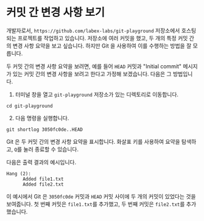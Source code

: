 # 커밋 간 변경 사항 보기

개발자로서, `https://github.com/labex-labs/git-playground` 저장소에서 호스팅되는 프로젝트를 작업하고 있습니다. 저장소에 여러 커밋을 했고, 두 개의 특정 커밋 간의 변경 사항 요약을 보고 싶습니다. 하지만 Git 을 사용하여 이를 수행하는 방법을 잘 모릅니다.

두 커밋 간의 변경 사항 요약을 보려면, 예를 들어 `HEAD` 커밋과 "Initial commit" 메시지가 있는 커밋 간의 변경 사항을 보려고 한다고 가정해 보겠습니다. 다음은 그 방법입니다.

1. 터미널 창을 열고 `git-playground` 저장소가 있는 디렉토리로 이동합니다.

```
cd git-playground
```

2. 다음 명령을 실행합니다.

```
git shortlog 3050fc0de..HEAD
```

Git 은 두 커밋 간의 변경 사항 요약을 표시합니다. 화살표 키를 사용하여 요약을 탐색하고, `Q`를 눌러 종료할 수 있습니다.

다음은 출력 결과의 예시입니다.

```shell
Hang (2):
      Added file1.txt
      Added file2.txt
```

이 예시에서 Git 은 `3050fc0de` 커밋과 `HEAD` 커밋 사이에 두 개의 커밋이 있었다는 것을 보여줍니다. 첫 번째 커밋은 `file1.txt`를 추가했고, 두 번째 커밋은 `file2.txt`를 추가했습니다.
